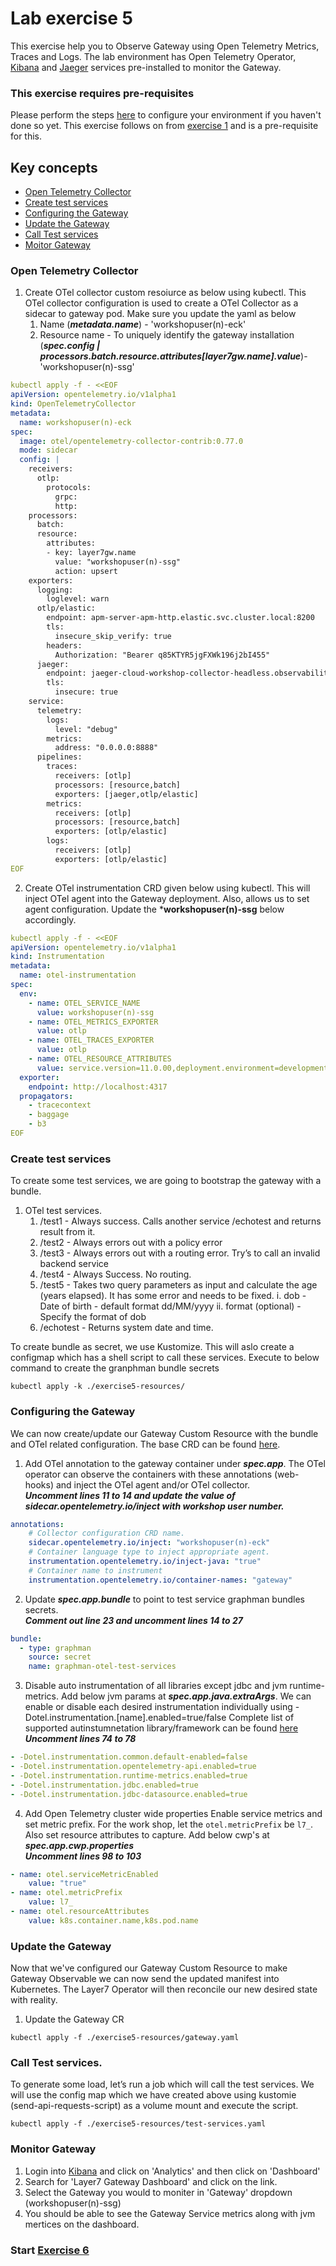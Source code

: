 
# Lab exercise 5
This exercise help you to Observe Gateway using Open Telemetry Metrics, Traces and Logs. The lab environment has Open Telemetry Operator, [Kibana](https://kibana.brcmlabs.com/) and [Jaeger](https://jaeger.brcmlabs.com/) services pre-installed to monitor the Gateway.

### This exercise requires pre-requisites
Please perform the steps [here](./readme.md#before-you-start) to configure your environment if you haven't done so yet. This exercise follows on from [exercise 1](./lab-exercise1.md) and is a pre-requisite for this.

## Key concepts
- [Open Telemetry Collector](#open-telemetry-collector)
- [Create test services](#create-test-services)
- [Configuring the Gateway](#configuring-the-gateway)
- [Update the Gateway](#update-the-gateway)
- [Call Test services](#call-test-services)
- [Moitor Gateway](#moitor-gateway)

### Open Telemetry Collector
1. Create OTel collector custom resoiurce as below using kubectl. This OTel collector configuration is used to create a OTel Collector as a sidecar to gateway pod. Make sure you update the yaml as below
    1. Name (_***metadata.name***_) - 'workshopuser(n)-eck'
    2. Resource name - To uniquely identify the gateway installation (_***spec.config | processors.batch.resource.attributes[layer7gw.name].value***_)- 'workshopuser(n)-ssg'
```yaml
kubectl apply -f - <<EOF
apiVersion: opentelemetry.io/v1alpha1
kind: OpenTelemetryCollector
metadata:
  name: workshopuser(n)-eck
spec:
  image: otel/opentelemetry-collector-contrib:0.77.0
  mode: sidecar
  config: |
    receivers:
      otlp:
        protocols:
          grpc:
          http:
    processors:
      batch:
      resource:
        attributes:
        - key: layer7gw.name
          value: "workshopuser(n)-ssg"
          action: upsert
    exporters:
      logging:
        loglevel: warn 
      otlp/elastic:
        endpoint: apm-server-apm-http.elastic.svc.cluster.local:8200
        tls:
          insecure_skip_verify: true
        headers:
          Authorization: "Bearer q85KTYR5jgFXWk196j2bI455"
      jaeger:
        endpoint: jaeger-cloud-workshop-collector-headless.observability.svc.cluster.local:14250
        tls:
          insecure: true
    service:
      telemetry:
        logs:
          level: "debug"
        metrics:
          address: "0.0.0.0:8888"
      pipelines:
        traces:
          receivers: [otlp]
          processors: [resource,batch]
          exporters: [jaeger,otlp/elastic]
        metrics:
          receivers: [otlp]
          processors: [resource,batch]
          exporters: [otlp/elastic]
        logs: 
          receivers: [otlp]
          exporters: [otlp/elastic]
EOF
```

2. Create OTel instrumentation CRD given below using kubectl. This will inject OTel agent into the Gateway deployment. Also, allows us to set agent configuration. Update the ***workshopuser(n)-ssg** below accordingly.

```yaml
kubectl apply -f - <<EOF
apiVersion: opentelemetry.io/v1alpha1
kind: Instrumentation
metadata:
  name: otel-instrumentation
spec:
  env:
    - name: OTEL_SERVICE_NAME
      value: workshopuser(n)-ssg
    - name: OTEL_METRICS_EXPORTER
      value: otlp
    - name: OTEL_TRACES_EXPORTER
      value: otlp
    - name: OTEL_RESOURCE_ATTRIBUTES
      value: service.version=11.0.00,deployment.environment=development
  exporter:
    endpoint: http://localhost:4317
  propagators:
    - tracecontext
    - baggage
    - b3
EOF
```
### Create test services
To create some test services, we are going to bootstrap the gateway with a bundle.
1. OTel test services.
    1. /test1 - Always success. Calls another service /echotest and returns result from it.
    2. /test2 - Always errors out with a policy error
    3. /test3 - Always errors out with a routing error. Try’s to call an invalid backend service
    4. /test4 - Always Success. No routing.    
    5. /test5 - Takes two query parameters as input and calculate the age (years elapsed). It has some error and needs to be fixed.
        i. dob - Date of birth - default format dd/MM/yyyy
        ii. format (optional) - Specify the format of dob
    6. /echotest - Returns system date and time.

To create bundle as secret, we use Kustomize. This will aslo create a configmap which has a shell script to call these services. Execute to below command to create the granphman bundle secrets

```
kubectl apply -k ./exercise5-resources/
```

### Configuring the Gateway
We can now create/update our Gateway Custom Resource with the bundle and OTel related configuration.
The base CRD can be found [here](/exercise5-resources/gateway.yaml).

1. Add OTel annotation to the gateway container under _***spec.app***_. The OTel operator can observe the containers with these annotations (web-hooks) and inject the OTel agent and/or OTel collector. </br> __*Uncomment lines 11 to 14 and update the value of sidecar.opentelemetry.io/inject with workshop user number.*__
```yaml
annotations:
    # Collector configuration CRD name.
    sidecar.opentelemetry.io/inject: "workshopuser(n)-eck"
    # Container language type to inject appropriate agent.
    instrumentation.opentelemetry.io/inject-java: "true"
    # Container name to instrument
    instrumentation.opentelemetry.io/container-names: "gateway"
```
2. Update _***spec.app.bundle***_ to point to test service graphman bundles secrets. </br> __*Comment out line 23 and uncomment lines 14 to 27*__
```yaml
bundle:
  - type: graphman
    source: secret
    name: graphman-otel-test-services
```
3. Disable auto instrumentation of all libraries except jdbc and jvm runtime-metrics. Add below jvm params at _***spec.app.java.extraArgs***_.
We can enable or disable each desired instrumentation individually using -Dotel.instrumentation.[name].enabled=true/false
Complete list of supported autinstumnetation library/framework can be found [here](https://opentelemetry.io/docs/instrumentation/java/automatic/agent-config/#suppressing-specific-agent-instrumentation)
</br> __*Uncomment lines 74 to 78*__
```yaml
- -Dotel.instrumentation.common.default-enabled=false
- -Dotel.instrumentation.opentelemetry-api.enabled=true
- -Dotel.instrumentation.runtime-metrics.enabled=true
- -Dotel.instrumentation.jdbc.enabled=true
- -Dotel.instrumentation.jdbc-datasource.enabled=true
```
4. Add Open Telemetry cluster wide properties
Enable service metrics and set metric prefix. For the work shop, let the `otel.metricPrefix` be `l7_`. Also set resource attributes to capture.
Add below cwp's at _***spec.app.cwp.properties***_
</br> __*Uncomment lines 98 to 103*__
```yaml
- name: otel.serviceMetricEnabled
    value: "true"
- name: otel.metricPrefix
    value: l7_
- name: otel.resourceAttributes
    value: k8s.container.name,k8s.pod.name
```

### Update the Gateway
Now that we've configured our Gateway Custom Resource to make Gateway Observable we can now send the updated manifest into Kubernetes. The Layer7 Operator will then reconcile our new desired state with reality.

1. Update the Gateway CR
```
kubectl apply -f ./exercise5-resources/gateway.yaml
```
### Call Test services.
To generate some load, let’s run a job which will call the test services. We will use the config map which we have created above using kustomie (send-api-requests-script) as a volume mount and execute the script.

```
kubectl apply -f ./exercise5-resources/test-services.yaml
```
### Monitor Gateway
1. Login into [Kibana](https://kibana.brcmlabs.com/) and click on 'Analytics' and then click on 'Dashboard'
2. Search for 'Layer7 Gateway Dashboard' and click on the link.
3. Select the Gateway you would to moniter in 'Gateway' dropdown (workshopuser(n)-ssg)
4. You should be able to see the Gateway Service metrics along with jvm mertices on the dashboard.


### Start [Exercise 6](./lab-exercise6.md)

